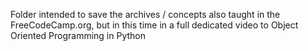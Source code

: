 Folder intended to save the archives / concepts also taught in the FreeCodeCamp.org, but in this time in a full dedicated video to Object Oriented Programming in Python

